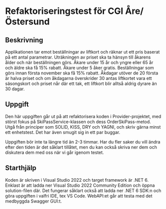 # Refaktoriseringstest för CGI Åre/Östersund

## Beskrivning

Applikationen tar emot beställningar av liftkort och räknar ut ett pris baserat på ett antal parametrar.
Uträkningen av priset ska ta hänsyn till åkarens ålder och när beställningen görs. Åkare under 15 år och yngre eller 65 år och äldre ska få 15% rabatt. Åkare under 5 åker gratis. Beställningar som görs innan första november ska få 15% rabatt. Åkdagar utöver de 20 första är halva priset och om åkdagarna överskrider 30 antas liftkortet vara ett säsongskort och priset når där ett tak, ett liftkort blir alltså aldrig dyrare än 30 dagar.

## Uppgift

Den här uppgiften går ut på att refaktorisera koden i Provider-projektet, med störst fokus på SkiPassService-klassen och dess OrderSkiPass-metod.
Utgå från principer som SOLID, KISS, DRY och YAGNI, och skriv gärna minst ett enhetstest. Det har även smugit sig in ett par buggar.

Uppgiften bör inte ta längre tid än 2-3 timmar. Har du fler saker du vill ändra efter den tiden är det såklart tillåtet, men du kan också skriva ner dem och diskutera dem med oss när vi går igenom testet.

## Starthjälp

Koden är skriven i Visual Studio 2022 och target framework är .NET 6.
Enklast är att ladda ner Visual Studio 2022 Community Edition och öppna solution-filen där.
Det fungerar såklart också att ladda ner .NET 6 SDK:n och göra uppgiften i valfri IDE, tex VS Code.
WebAPI:et går att testa med det medbyggda Swagger GUI:t.
